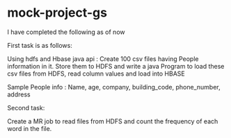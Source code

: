 # mock-project-gs

I have completed the following as of now

First task is as follows:

Using hdfs and Hbase java api :
Create 100 csv files having People information in it. 
Store them to HDFS and write a java
Program to load these csv files from HDFS, read column values and load into HBASE

Sample People info :
Name, age, company, building_code, phone_number, address

Second task:

Create a MR job to read files from HDFS and count the frequency of each word in the file. 
